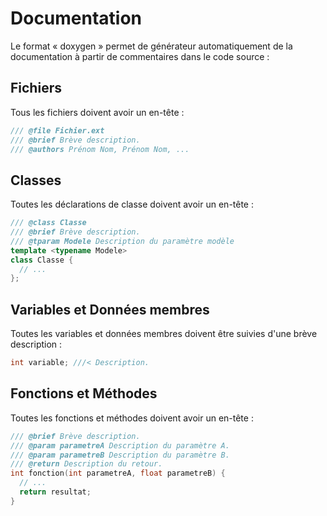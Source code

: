 # Documentation

Le format « doxygen » permet de générateur automatiquement de la documentation à partir de commentaires dans le code source :

## Fichiers

Tous les fichiers doivent avoir un en-tête :

```cpp
/// @file Fichier.ext
/// @brief Brève description.
/// @authors Prénom Nom, Prénom Nom, ...
```

## Classes

Toutes les déclarations de classe doivent avoir un en-tête :

```cpp
/// @class Classe
/// @brief Brève description.
/// @tparam Modele Description du paramètre modèle
template <typename Modele>
class Classe {
  // ...
};
```

## Variables et Données membres

Toutes les variables et données membres doivent être suivies d'une brève description :

```cpp
int variable; ///< Description.
```

## Fonctions et Méthodes

Toutes les fonctions et méthodes doivent avoir un en-tête :

```cpp
/// @brief Brève description.
/// @param parametreA Description du paramètre A.
/// @param parametreB Description du paramètre B.
/// @return Description du retour.
int fonction(int parametreA, float parametreB) {
  // ...
  return resultat;
}
```
